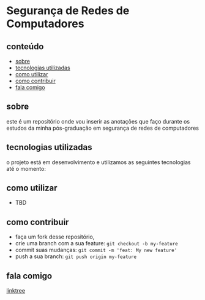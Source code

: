 <p align="center">
  <h1><b>Segurança de Redes de Computadores</b></h1>
</p>

<a id="conteudo"></a>

## conteúdo

- [sobre](#sobre)
- [tecnologias utilizadas](#tecnologias-utilizadas)
- [como utilizar](#como-utilizar)
- [como contribuir](#como-contribuir)
- [fala comigo](#fala-comigo)

<a id="sobre"></a>

## sobre

este é um repositório onde vou inserir as anotações que faço durante os estudos da minha pós-graduação em segurança de redes de computadores


<a id="tecnologias-utilizadas"></a>

## tecnologias utilizadas

o projeto está em desenvolvimento e utilizamos as seguintes tecnologias até o momento:

<a id="como-utilizar"></a>

## como utilizar

- TBD

<a id="como-contribuir"></a>

## como contribuir

- faça um fork desse repositório,
- crie uma branch com a sua feature: `git checkout -b my-feature`
- commit suas mudanças: `git commit -m 'feat: My new feature'`
- push a sua branch: `git push origin my-feature`

<a id="fala-comigo"></a>

## fala comigo

[linktree](https://linktr.ee/bl4cktux89")
